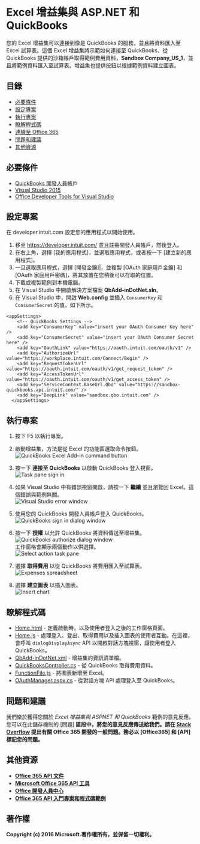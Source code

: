 # Excel 增益集與 ASP.NET 和 QuickBooks

您的 Excel 增益集可以連接到像是 QuickBooks 的服務，並且將資料匯入至 Excel 試算表。這個 Excel 增益集將示範如何連接至 QuickBooks、從 QuickBooks 提供的沙箱帳戶取得範例費用資料，**Sandbox Company_US_1**，並且將範例資料匯入至試算表。增益集也提供按鈕以根據範例資料建立圖表。

## 目錄

* [必要條件](#prerequisites)
* [設定專案](#configure-the-project)
* [執行專案](#run-the-project)
* [瞭解程式碼](#understand-the-code)
* [連線至 Office 365](#connect-to-office-365)
* [問題和建議](#questions-and-comments)
* [其他資源](#additional-resources)

## 必要條件

* [QuickBooks 開發人員](https://developer.intuit.com/)帳戶
* [Visual Studio 2015](https://www.visualstudio.com/downloads/download-visual-studio-vs.aspx)
* [Office Developer Tools for Visual Studio](https://www.visualstudio.com/en-us/features/office-tools-vs.aspx)

## 設定專案

在 developer.intuit.com 設定您的應用程式以開始使用。

1. 移至 https://developer.intuit.com/ 並且註冊開發人員帳戶，然後登入。
2. 在右上角，選擇 [我的應用程式]<e />，並選取應用程式，或者按一下 [建立新的應用程式]<e />。 
3. 一旦選取應用程式，選擇 [開發金鑰]<e />|<e />，並複製 [OAuth 家庭用戶金鑰]<e /> 和 [OAuth 家庭用戶密碼]<e />，將其放置在您稍後可以存取的位置。
4. 下載或複製範例到本機電腦。
5. 在 Visual Studio 中開啟解決方案檔案 **QbAdd-inDotNet.sln**。
6. 在 Visual Studio 中，開啟 **Web.config** 並插入 `ConsumerKey` 和 `ConsumerSecret` 的值，如下所示。

```
<appSettings>
    <!-- QuickBooks Settings -->
    <add key="ConsumerKey" value="insert your OAuth Consumer Key here" />
    <add key="ConsumerSecret" value="insert your OAuth Consumer Secret here" />
    <add key="OauthLink" value="https://oauth.intuit.com/oauth/v1" />
    <add key="AuthorizeUrl" value="https://workplace.intuit.com/Connect/Begin" />
    <add key="RequestTokenUrl" value="https://oauth.intuit.com/oauth/v1/get_request_token" />
    <add key="AccessTokenUrl" value="https://oauth.intuit.com/oauth/v1/get_access_token" />
    <add key="ServiceContext.BaseUrl.Qbo" value="https://sandbox-quickbooks.api.intuit.com/" />
    <add key="DeepLink" value="sandbox.qbo.intuit.com" />
  </appSettings>
```

## 執行專案

1. 按下 F5 以執行專案。

2. 啟動增益集，方法是從 Excel 的功能區選取命令按鈕。<br><img src="../readme-images/readme_command_image.PNG" alt="QuickBooks Excel Add-in command button"></img>  

3. 按一下 **連接至 QuickBooks** 以啟動 QuickBooks 登入視窗。<br><img src="../readme-images/readme_image_taskpane.PNG" alt="Task pane sign in"></img>

4. 如果 Visual Studio 中有錯誤視窗開啟，請按一下 **繼續** 並且瀏覽回 Excel。這個錯誤與範例無關。<br><img src="../readme-images/readme_image_error.PNG" alt="Visual Studio error window"></img>

5. 使用您的 QuickBooks 開發人員帳戶登入 QuickBooks。<br><img src="../readme-images/readme_image_signin.PNG" alt="QuickBooks sign in dialog window"></img>

6. 按一下 **授權** 以允許 QuickBooks 將資料傳送至增益集。<br><img src="../readme-images/readme_image_authorize.PNG" alt="QuickBooks authorize dialog window"></img> <br> 工作窗格會顯示兩個動作以供選擇。<br><img src="../readme-images/readme_image_action.PNG" alt="Select action task pane"></img>

8. 選擇 **取得費用** 以從 QuickBooks 將費用匯入至試算表。<br><img src="../readme-images/readme_image_expenses.PNG" alt="Expenses spreadsheet"></img>

9. 選擇 **建立圖表** 以插入圖表。<br><img src="../readme-images/readme_image_chart.PNG" alt="Insert chart"></img>

## 瞭解程式碼

* [Home.html](QbAdd-inDotNetWeb/Home.html) - 定義啟動時，以及使用者登入之後的工作窗格頁面。
* [Home.js](QbAdd-inDotNetWeb/Home.js) - 處理登入、登出、取得費用以及插入圖表的使用者互動。在這裡，會呼叫 `dialogDisplayAsync` API 以開啟對話方塊視窗，讓使用者登入 QuickBooks。
* [QbAdd-inDotNet.xml](QbAdd-inDotNet/QbAdd-inDotNetManifest/QbAdd-inDotNet.xml) - 增益集的資訊清單檔。 
* [QuickBooksController.cs](QbAdd-inDotNetWeb/Controllers/QuickBooksController.cs) - 從 QuickBooks 取得費用資料。
* [FunctionFile.js](QbAdd-inDotNetWeb/Functions/FunctionFile.js) - 將圖表新增至 Excel。
* [OAuthManager.aspx.cs](QbAdd-inDotNetWeb/OAuthManager.aspx.cs) - 從對話方塊 API 處理登入至 QuickBooks。

## 問題和建議

我們樂於獲得您關於 *Excel 增益集與 ASPNET 和 QuickBooks* 範例的意見反應。您可以在此儲存機制的 [問題]<b /> 區段中，將您的意見反應傳送給我們。請在 [Stack Overflow](http://stackoverflow.com/questions/tagged/Office365+API) 提出有關 Office 365 開發的一般問題。務必以 [Office365] 和 [API] 標記您的問題。

## 其他資源

* [Office 365 API 文件](http://msdn.microsoft.com/office/office365/howto/platform-development-overview)
* [Microsoft Office 365 API 工具](https://visualstudiogallery.msdn.microsoft.com/a15b85e6-69a7-4fdf-adda-a38066bb5155)
* [Office 開發人員中心](http://dev.office.com/)
* [Office 365 API 入門專案和程式碼範例](http://msdn.microsoft.com/en-us/office/office365/howto/starter-projects-and-code-samples)

## 著作權
Copyright (c) 2016 Microsoft.著作權所有，並保留一切權利。

